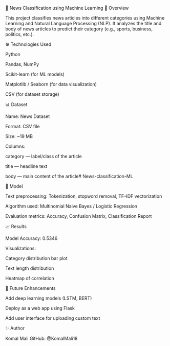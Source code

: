 📰 News Classification using Machine Learning
📌 Overview

This project classifies news articles into different categories using Machine Learning and Natural Language Processing (NLP).
It analyzes the title and body of news articles to predict their category (e.g., sports, business, politics, etc.).

⚙️ Technologies Used

Python

Pandas, NumPy

Scikit-learn (for ML models)

Matplotlib / Seaborn (for data visualization)

CSV (for dataset storage)

📊 Dataset

Name: News Dataset

Format: CSV file

Size: ~19 MB

Columns:

category — label/class of the article

title — headline text

body — main content of the article# News-classification-ML

🧠 Model

Text preprocessing: Tokenization, stopword removal, TF–IDF vectorization

Algorithm used: Multinomial Naive Bayes / Logistic Regression

Evaluation metrics: Accuracy, Confusion Matrix, Classification Report

📈 Results

Model Accuracy: 0.5346

Visualizations:

Category distribution bar plot

Text length distribution

Heatmap of correlation

🧩 Future Enhancements

Add deep learning models (LSTM, BERT)

Deploy as a web app using Flask

Add user interface for uploading custom text

✨ Author

Komal Mali
GitHub: @KomalMali18
